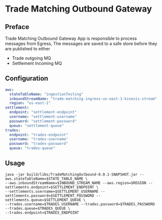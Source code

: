 # Trade Matching  Outbound Gateway
## Preface
Trade Matching Outbound Gateway App is responsible to process messages from Egress, 
The messages are saved to a safe store before they are published to either
* Trade outgoing MQ
* Settlement Incoming MQ

## Configuration

```yml
aws:
  stateTableName: "ingestionTesting"
  inboundStreamName: "trade-matching-ingress-us-east-1-kinesis-stream"
  region: "us-east-1"
settlement:
  endpoint: "settlement-endpoint"
  username: "settlement-username"
  password: "settlement-password"
  queue: "settlement-queue"
trades:
  endpoint: "trades-endpoint"
  username: "trades-username"
  password: "trades-password"
  queue: "trades-queue"
 ```
## Usage
```shell
java -jar build/libs/TradeMatchingOutbound-0.0.1-SNAPSHOT.jar --aws.stateTableName=$STATE_TABLE_NAME \
--aws.inboundStreamName=$INBOUND_STREAM_NAME --aws.region=$REGION --settlements.endpoint=$SETTLEMENT_ENDPOINT \
--settlements.username=$SETTLEMENT_USERNAME --settlements.password=$SETTLEMENT_PASSWORD --settlements.queue=$SETTLEMENT_QUEUE \
--trades.username=$TRADES_USERNAME --trades.password=$TRADES_PASSWORD --trades.queue=$TRADES_QUEUE \
--trades.endpoint=$TRADES_ENDPOINT
```

